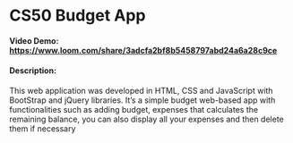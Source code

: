 # CS50 Budget App
#### Video Demo:  https://www.loom.com/share/3adcfa2bf8b5458797abd24a6a28c9ce
#### Description:
This web application was developed in HTML, CSS and JavaScript with BootStrap and jQuery libraries. It’s a simple budget web-based app with functionalities such as adding budget, expenses that calculates the remaining balance, you can also display all your expenses and then delete them if necessary 
